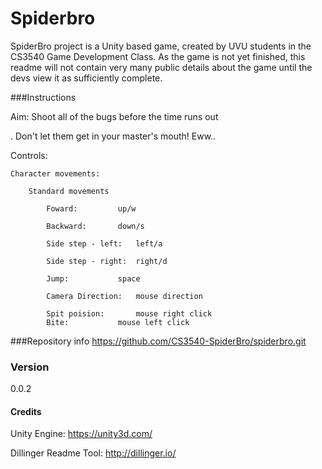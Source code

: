 # Spiderbro

SpiderBro project is a Unity based game, created by UVU students in the CS3540 Game Development Class.  As the game is not yet finished, this readme will not contain very many public details about the game until the devs view it as sufficiently complete.

###Instructions	

Aim: 
	Shoot all of the bugs before the time runs out

.
	Don't let them get in your master's mouth! Eww..
	
Controls: 
		
	Character movements:
			
		Standard movements

			Foward: 		up/w

			Backward:		down/s
	
			Side step - left: 	left/a
						
			Side step - right:	right/d
						
			Jump: 			space
					
			Camera Direction: 	mouse direction
					
			Spit poision:		mouse right click
			Bite:			mouse left click


###Repository info
https://github.com/CS3540-SpiderBro/spiderbro.git

### Version
0.0.2



#### Credits
Unity Engine: https://unity3d.com/

Dillinger Readme Tool: http://dillinger.io/

